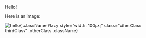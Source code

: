 Hello!

Here is an image:

![hello](https://internaldomain.com/example.jpg?source=md){ .className #lazy   style="width: 100px;" class="otherClass thirdClass" .otherClass .className}
